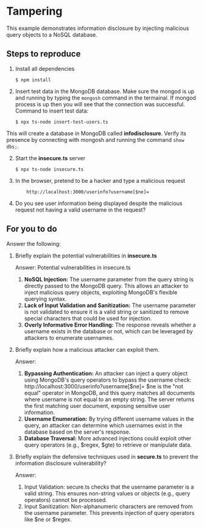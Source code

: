 # Tampering

This example demonstrates information disclosure by injecting malicious query objects to a NoSQL database.

## Steps to reproduce

1. Install all dependencies

    `$ npm install`

2. Insert test data in the MongoDB database. Make sure the mongod is up and running by typing the `mongosh` command in the termainal. If mongod process is up then you will see that the connection was successful. Command to insert test data:

    `$ npx ts-node insert-test-users.ts`

This will create a database in MongoDB called __infodisclosure__. Verify its presence by connecting with mongosh and running the command `show dbs;`.

2. Start the **insecure.ts** server

    `$ npx ts-node insecure.ts`

3. In the browser, pretend to be a hacker and type a malicious request

    ```
        http://localhost:3000/userinfo?username[$ne]=
    ```

4. Do you see user information being displayed despite the malicious request not having a valid username in the request?

## For you to do

Answer the following:

1. Briefly explain the potential vulnerabilities in **insecure.ts**
    
    Answer: Potential vulnerabilities in insecure.ts
    1. **NoSQL Injection:**
    The username parameter from the query string is directly passed to the MongoDB query.
    This allows an attacker to inject malicious query objects, exploiting MongoDB's flexible querying syntax.
    2. **Lack of Input Validation and Sanitization:**
    The username parameter is not validated to ensure it is a valid string or sanitized to remove special characters that could be used for injection.
    3. **Overly Informative Error Handling:**
    The response reveals whether a username exists in the database or not, which can be leveraged by attackers to enumerate usernames.

2. Briefly explain how a malicious attacker can exploit them.
    
    Answer: 
    1. **Bypassing Authentication:**
    An attacker can inject a query object using MongoDB's query operators to bypass the username check: http://localhost:3000/userinfo?username[$ne]=
    $ne is the "not equal" operator in MongoDB, and this query matches all documents where username is not equal to an empty string.
    The server returns the first matching user document, exposing sensitive user information.
    2. **Username Enumeration:**
    By trying different username values in the query, an attacker can determine which usernames exist in the database based on the server's response.
    3. **Database Traversal:**
    More advanced injections could exploit other query operators (e.g., $regex, $gte) to retrieve or manipulate data.

3. Briefly explain the defensive techniques used in **secure.ts** to prevent the information disclosure vulnerability?
    
    Answer: 
    1. Input Validation:
    secure.ts checks that the username parameter is a valid string.
    This ensures non-string values or objects (e.g., query operators) cannot be processed.
    2. Input Sanitization:
    Non-alphanumeric characters are removed from the username parameter.
    This prevents injection of query operators like $ne or $regex.